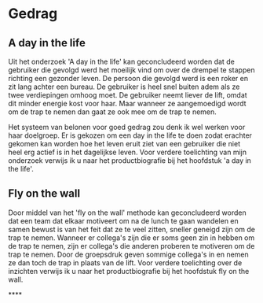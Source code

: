 # Gedrag

## **A day in the life**

Uit het onderzoek 'A day in the life' kan geconcludeerd worden dat de gebruiker die gevolgd werd het moeilijk vind om over de drempel te stappen richting een gezonder leven. De persoon die gevolgd werd is een roker en zit lang achter een bureau. De gebruiker is heel snel buiten adem als ze twee verdiepingen omhoog moet. De gebruiker neemt liever de lift, omdat dit minder energie kost voor haar. Maar wanneer ze aangemoedigd wordt om de trap te nemen dan gaat ze ook mee om de trap te nemen. 

Het systeem van belonen voor goed gedrag zou denk ik wel werken voor haar doelgroep. Er is gekozen om een day in the life te doen zodat erachter gekomen kan worden hoe het leven eruit ziet van een gebruiker die niet heel erg actief is in het dagelijkse leven. Voor verdere toelichting van mijn onderzoek verwijs ik u naar het productbiografie bij het hoofdstuk 'a day in the life'.

## Fly on the wall

Door middel van het 'fly on the wall' methode kan geconcludeerd worden dat een team dat elkaar motiveert om na de lunch te gaan wandelen en samen bewust is van het feit dat ze te veel zitten, sneller geneigd zijn om de trap te nemen. Wanneer er collega's zijn die er soms geen zin in hebben om de trap te nemen, zijn er collega's die anderen proberen te motiveren om de trap te nemen. Door de groepsdruk geven sommige collega's in en nemen ze dan toch de trap in plaats van de lift. Voor verdere toelichting over de inzichten verwijs ik u naar het productbiografie bij het hoofdstuk fly on the wall.

\*\*\*\*

